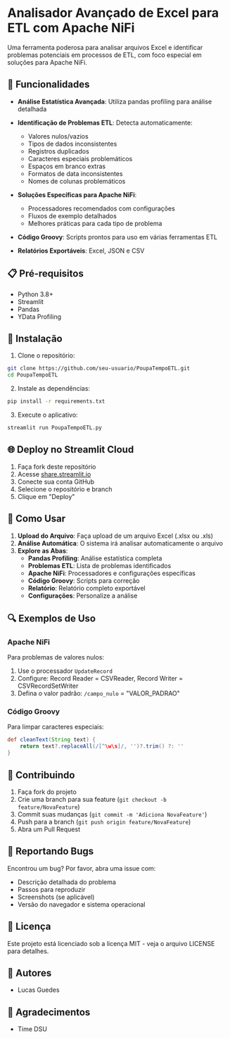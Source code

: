 # Analisador Avançado de Excel para ETL com Apache NiFi

Uma ferramenta poderosa para analisar arquivos Excel e identificar problemas potenciais em processos de ETL, com foco especial em soluções para Apache NiFi.

## 🚀 Funcionalidades

- **Análise Estatística Avançada**: Utiliza pandas profiling para análise detalhada
- **Identificação de Problemas ETL**: Detecta automaticamente:
  - Valores nulos/vazios
  - Tipos de dados inconsistentes
  - Registros duplicados
  - Caracteres especiais problemáticos
  - Espaços em branco extras
  - Formatos de data inconsistentes
  - Nomes de colunas problemáticos

- **Soluções Específicas para Apache NiFi**:
  - Processadores recomendados com configurações
  - Fluxos de exemplo detalhados
  - Melhores práticas para cada tipo de problema

- **Código Groovy**: Scripts prontos para uso em várias ferramentas ETL
- **Relatórios Exportáveis**: Excel, JSON e CSV

## 📋 Pré-requisitos

- Python 3.8+
- Streamlit
- Pandas
- YData Profiling

## 🔧 Instalação

1. Clone o repositório:
```bash
git clone https://github.com/seu-usuario/PoupaTempoETL.git
cd PoupaTempoETL
```

2. Instale as dependências:
```bash
pip install -r requirements.txt
```

3. Execute o aplicativo:
```bash
streamlit run PoupaTempoETL.py
```

## 🌐 Deploy no Streamlit Cloud

1. Faça fork deste repositório
2. Acesse [share.streamlit.io](https://share.streamlit.io)
3. Conecte sua conta GitHub
4. Selecione o repositório e branch
5. Clique em "Deploy"

## 📝 Como Usar

1. **Upload do Arquivo**: Faça upload de um arquivo Excel (.xlsx ou .xls)
2. **Análise Automática**: O sistema irá analisar automaticamente o arquivo
3. **Explore as Abas**:
   - **Pandas Profiling**: Análise estatística completa
   - **Problemas ETL**: Lista de problemas identificados
   - **Apache NiFi**: Processadores e configurações específicas
   - **Código Groovy**: Scripts para correção
   - **Relatório**: Relatório completo exportável
   - **Configurações**: Personalize a análise

## 🔍 Exemplos de Uso

### Apache NiFi

Para problemas de valores nulos:
1. Use o processador `UpdateRecord`
2. Configure: Record Reader = CSVReader, Record Writer = CSVRecordSetWriter
3. Defina o valor padrão: `/campo_nulo` = "VALOR_PADRAO"

### Código Groovy

Para limpar caracteres especiais:
```groovy
def cleanText(String text) {
    return text?.replaceAll(/[^\w\s]/, '')?.trim() ?: ''
}
```

## 🤝 Contribuindo

1. Faça fork do projeto
2. Crie uma branch para sua feature (`git checkout -b feature/NovaFeature`)
3. Commit suas mudanças (`git commit -m 'Adiciona NovaFeature'`)
4. Push para a branch (`git push origin feature/NovaFeature`)
5. Abra um Pull Request

## 🐛 Reportando Bugs

Encontrou um bug? Por favor, abra uma issue com:
- Descrição detalhada do problema
- Passos para reproduzir
- Screenshots (se aplicável)
- Versão do navegador e sistema operacional

## 📄 Licença

Este projeto está licenciado sob a licença MIT - veja o arquivo LICENSE para detalhes.

## 👥 Autores

- Lucas Guedes

## 🙏 Agradecimentos

- Time DSU